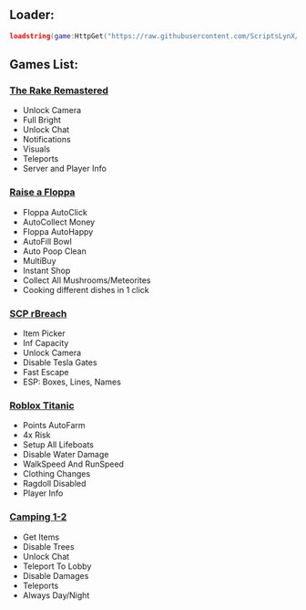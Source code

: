 ## Loader: 
```lua
loadstring(game:HttpGet("https://raw.githubusercontent.com/ScriptsLynX/LynX/main/KeySystem/Loader.lua"))()
```
## Games List:
### [The Rake Remastered](https://www.roblox.com/games/2413927524/The-Rake-REMASTERED)
* Unlock Camera
* Full Bright
* Unlock Chat
* Notifications
* Visuals
* Teleports
* Server and Player Info

### [Raise a Floppa](https://www.roblox.com/games/9203864304/raise-a-floppa)
* Floppa AutoClick
* AutoCollect Money
* Floppa AutoHappy
* AutoFill Bowl
* Auto Poop Clean      
* MultiBuy
* Instant Shop
* Collect All Mushrooms/Meteorites
* Cooking different dishes in 1 click

### [SCP rBreach](https://www.roblox.com/games/2622527242/SCP-rBreach)
* Item Picker
* Inf Capacity
* Unlock Camera
* Disable Tesla Gates
* Fast Escape
* ESP: Boxes, Lines, Names

### [Roblox Titanic](https://www.roblox.com/games/294790062/Roblox-Titanic)
* Points AutoFarm
* 4x Risk
* Setup All Lifeboats
* Disable Water Damage
* WalkSpeed And RunSpeed
* Clothing Changes
* Ragdoll Disabled
* Player Info

### [Camping 1-2](https://www.roblox.com/games/3199109640/Camping-2)
* Get Items
* Disable Trees
* Unlock Chat
* Teleport To Lobby
* Disable Damages
* Teleports
* Always Day/Night
